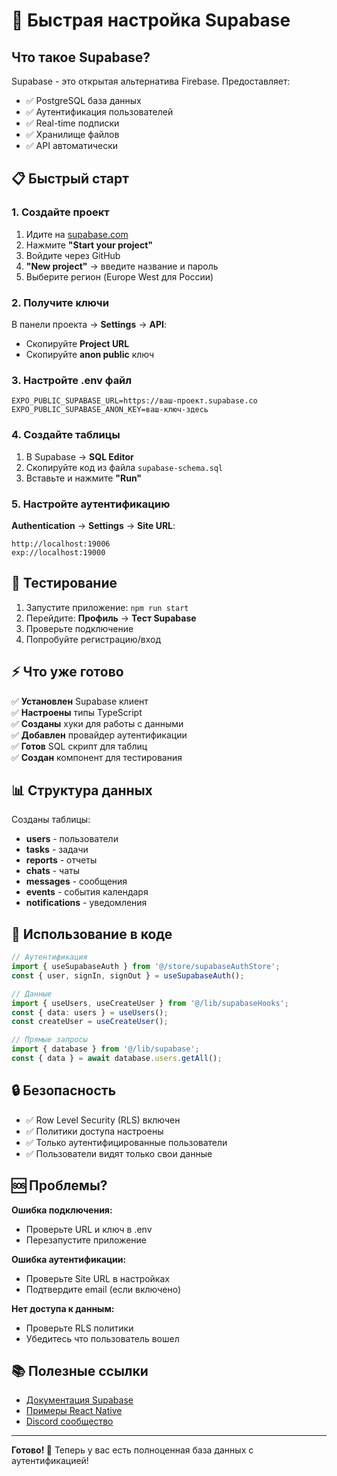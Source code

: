 # 🚀 Быстрая настройка Supabase

## Что такое Supabase?
Supabase - это открытая альтернатива Firebase. Предоставляет:
- ✅ PostgreSQL база данных
- ✅ Аутентификация пользователей  
- ✅ Real-time подписки
- ✅ Хранилище файлов
- ✅ API автоматически

## 📋 Быстрый старт

### 1. Создайте проект
1. Идите на [supabase.com](https://supabase.com)
2. Нажмите **"Start your project"**
3. Войдите через GitHub
4. **"New project"** → введите название и пароль
5. Выберите регион (Europe West для России)

### 2. Получите ключи
В панели проекта → **Settings** → **API**:
- Скопируйте **Project URL**
- Скопируйте **anon public** ключ

### 3. Настройте .env файл
```env
EXPO_PUBLIC_SUPABASE_URL=https://ваш-проект.supabase.co
EXPO_PUBLIC_SUPABASE_ANON_KEY=ваш-ключ-здесь
```

### 4. Создайте таблицы
1. В Supabase → **SQL Editor**
2. Скопируйте код из файла `supabase-schema.sql`
3. Вставьте и нажмите **"Run"**

### 5. Настройте аутентификацию
**Authentication** → **Settings** → **Site URL**:
```
http://localhost:19006
exp://localhost:19000
```

## 🧪 Тестирование

1. Запустите приложение: `npm run start`
2. Перейдите: **Профиль** → **Тест Supabase**
3. Проверьте подключение
4. Попробуйте регистрацию/вход

## ⚡ Что уже готово

✅ **Установлен** Supabase клиент  
✅ **Настроены** типы TypeScript  
✅ **Созданы** хуки для работы с данными  
✅ **Добавлен** провайдер аутентификации  
✅ **Готов** SQL скрипт для таблиц  
✅ **Создан** компонент для тестирования  

## 📊 Структура данных

Созданы таблицы:
- **users** - пользователи
- **tasks** - задачи  
- **reports** - отчеты
- **chats** - чаты
- **messages** - сообщения
- **events** - события календаря
- **notifications** - уведомления

## 🔧 Использование в коде

```typescript
// Аутентификация
import { useSupabaseAuth } from '@/store/supabaseAuthStore';
const { user, signIn, signOut } = useSupabaseAuth();

// Данные
import { useUsers, useCreateUser } from '@/lib/supabaseHooks';
const { data: users } = useUsers();
const createUser = useCreateUser();

// Прямые запросы
import { database } from '@/lib/supabase';
const { data } = await database.users.getAll();
```

## 🔒 Безопасность

- ✅ Row Level Security (RLS) включен
- ✅ Политики доступа настроены
- ✅ Только аутентифицированные пользователи
- ✅ Пользователи видят только свои данные

## 🆘 Проблемы?

**Ошибка подключения:**
- Проверьте URL и ключ в .env
- Перезапустите приложение

**Ошибка аутентификации:**
- Проверьте Site URL в настройках
- Подтвердите email (если включено)

**Нет доступа к данным:**
- Проверьте RLS политики
- Убедитесь что пользователь вошел

## 📚 Полезные ссылки

- [Документация Supabase](https://supabase.com/docs)
- [Примеры React Native](https://github.com/supabase/supabase/tree/master/examples/react-native)
- [Discord сообщество](https://discord.supabase.com)

---

**Готово! 🎉** Теперь у вас есть полноценная база данных с аутентификацией!